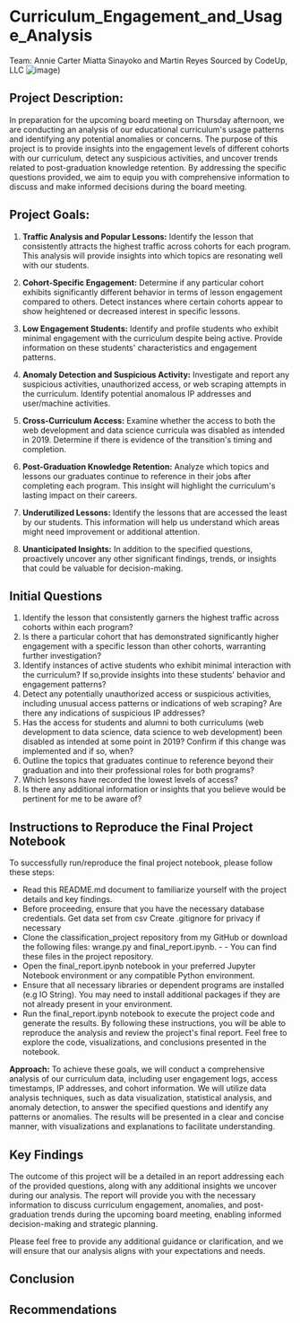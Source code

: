# Curriculum_Engagement_and_Usage_Analysis
Team: Annie Carter Miatta Sinayoko and Martin Reyes
Sourced by CodeUp, LLC
![image](filename='CAT_logo2.png'))

## **Project Description:**
In preparation for the upcoming board meeting on Thursday afternoon, we are conducting an analysis of our educational curriculum's usage patterns and identifying any potential anomalies or concerns. The purpose of this project is to provide insights into the engagement levels of different cohorts with our curriculum, detect any suspicious activities, and uncover trends related to post-graduation knowledge retention. By addressing the specific questions provided, we aim to equip you with comprehensive information to discuss and make informed decisions during the board meeting.

## **Project Goals:**
1. **Traffic Analysis and Popular Lessons:** Identify the lesson that consistently attracts the highest traffic across cohorts for each program. This analysis will provide insights into which topics are resonating well with our students.

2. **Cohort-Specific Engagement:** Determine if any particular cohort exhibits significantly different behavior in terms of lesson engagement compared to others. Detect instances where certain cohorts appear to show heightened or decreased interest in specific lessons.

3. **Low Engagement Students:** Identify and profile students who exhibit minimal engagement with the curriculum despite being active. Provide information on these students' characteristics and engagement patterns.

4. **Anomaly Detection and Suspicious Activity:** Investigate and report any suspicious activities, unauthorized access, or web scraping attempts in the curriculum. Identify potential anomalous IP addresses and user/machine activities.

5. **Cross-Curriculum Access:** Examine whether the access to both the web development and data science curricula was disabled as intended in 2019. Determine if there is evidence of the transition's timing and completion.

6. **Post-Graduation Knowledge Retention:** Analyze which topics and lessons our graduates continue to reference in their jobs after completing each program. This insight will highlight the curriculum's lasting impact on their careers.

7. **Underutilized Lessons:** Identify the lessons that are accessed the least by our students. This information will help us understand which areas might need improvement or additional attention.

8. **Unanticipated Insights:** In addition to the specified questions, proactively uncover any other significant findings, trends, or insights that could be valuable for decision-making.

## **Initial Questions**
1. Identify the lesson that consistently garners the highest traffic across cohorts within each program?
2. Is there a particular cohort that has demonstrated significantly higher engagement with a specific lesson than other cohorts, warranting further investigation?
3. Identify instances of active students who exhibit minimal interaction with the curriculum? If so,provide insights into these students' behavior and engagement patterns?
4. Detect any potentially unauthorized access or suspicious activities, including unusual access patterns or indications of web scraping? Are there any indications of suspicious IP addresses?
5. Has the access for students and alumni to both curriculums (web development to data science, data science to web development) been disabled as intended at some point in 2019? Confirm if this change was implemented and if so, when?
6. Outline the topics that graduates continue to reference beyond their graduation and into their professional roles for both programs?
7. Which lessons have recorded the lowest levels of access?
8. Is there any additional information or insights that you believe would be pertinent for me to be aware of?

## **Instructions to Reproduce the Final Project Notebook**
To successfully run/reproduce the final project notebook, please follow these steps:

- Read this README.md document to familiarize yourself with the project details and key findings.
- Before proceeding, ensure that you have the necessary database credentials. Get data set from csv  Create .gitignore for privacy if necessary
- Clone the classification_project repository from my GitHub or download the following files: wrange.py and final_report.ipynb. -  - You can find these files in the project repository.
- Open the final_report.ipynb notebook in your preferred Jupyter Notebook environment or any compatible Python environment.
- Ensure that all necessary libraries or dependent programs are installed (e.g IO String). You may need to install additional packages if they are not already present in your environment.
- Run the final_report.ipynb notebook to execute the project code and generate the results. By following these instructions, you will be able to reproduce the analysis and review the project's final report. Feel free to explore the code, visualizations, and conclusions presented in the notebook.

**Approach:**
To achieve these goals, we will conduct a comprehensive analysis of our curriculum data, including user engagement logs, access timestamps, IP addresses, and cohort information. We will utilize data analysis techniques, such as data visualization, statistical analysis, and anomaly detection, to answer the specified questions and identify any patterns or anomalies. The results will be presented in a clear and concise manner, with visualizations and explanations to facilitate understanding.


## **Key Findings**
The outcome of this project will be a detailed in an report addressing each of the provided questions, along with any additional insights we uncover during our analysis. The report will provide you with the necessary information to discuss curriculum engagement, anomalies, and post-graduation trends during the upcoming board meeting, enabling informed decision-making and strategic planning.

Please feel free to provide any additional guidance or clarification, and we will ensure that our analysis aligns with your expectations and needs.


## **Conclusion**


## **Recommendations**
